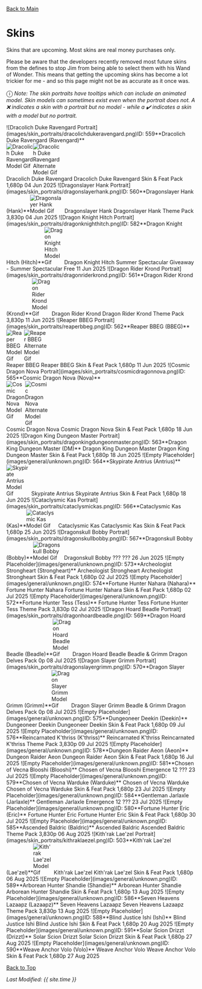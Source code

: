 [Back to Main](index.md)

# Skins

Skins that are upcoming. Most skins are real money purchases only.

Please be aware that the developers recently removed most future skins from the defines to stop Jim from being able to select them with his Wand of Wonder. This means that getting the upcoming skins has become a lot trickier for me - and so this page might not be as accurate as it once was.

<span style="font-size:1.2em;">ⓘ</span> *Note: The skin portraits have tooltips which can include an animated model. Skin models can sometimes exist even when the portrait does not. A ❌ indicates a skin with a portrait but no model - while a ✔️ indicates a skin with a model but no portrait.*

<span class="skinTableColumn">
    <span class="skinTableRow">
        <span class="skinTableIcon">
            <span class="skinTooltipHolder" style="width:max-content">![Dracolich Duke Ravengard Portrait](images/skin_portraits/dracolichdukeravengard.png)<span class="featTooltipContents">ID: 559**Dracolich Duke Ravengard (Ravengard)**<span style="display:flex;flex-direction:row"><img src="images/skin_models/dracolichdukeravengard.gif" alt="Dracolich Duke Ravengard Model Gif" style="width:auto;height:auto;max-width:min-content;max-height:100%"><img src="images/skin_models/dracolichdukeravengard-enflamed.gif" alt="Dracolich Duke Ravengard Alternate Model Gif" style="width:auto;height:auto;max-width:min-content;max-height:100%"></span></span></span>
        </span>
        <span class="skinTableName">
            Dracolich Duke Ravengard
        </span>
        <span class="skinTableSource">
            Dracolich Duke Ravengard Skin & Feat Pack
        </span>
        <span class="skinTableCost">
            1,680p
        </span>
        <span class="skinTableDate">
            04 Jun 2025
        </span>
    </span>
    <span class="skinTableRow">
        <span class="skinTableIcon">
            <span class="skinTooltipHolder" style="width:max-content">![Dragonslayer Hank Portrait](images/skin_portraits/dragonslayerhank.png)<span class="featTooltipContents">ID: 560**Dragonslayer Hank (Hank)**<img src="images/skin_models/dragonslayerhank.gif" alt="Dragonslayer Hank Model Gif" style="width:auto;height:auto;max-width:min-content;max-height:100%"></span></span>
        </span>
        <span class="skinTableName">
            Dragonslayer Hank
        </span>
        <span class="skinTableSource">
            Dragonslayer Hank Theme Pack
        </span>
        <span class="skinTableCost">
            3,830p
        </span>
        <span class="skinTableDate">
            04 Jun 2025
        </span>
    </span>
    <span class="skinTableRow">
        <span class="skinTableIcon">
            <span class="skinTooltipHolder" style="width:max-content">![Dragon Knight Hitch Portrait](images/skin_portraits/dragonknighthitch.png)<span class="featTooltipContents">ID: 582**Dragon Knight Hitch (Hitch)**<img src="images/skin_models/dragonknighthitch.gif" alt="Dragon Knight Hitch Model Gif" style="width:auto;height:auto;max-width:min-content;max-height:100%"></span></span>
        </span>
        <span class="skinTableName">
            Dragon Knight Hitch
        </span>
        <span class="skinTableSource">
            Summer Spectacular Giveaway - Summer Spectacular
        </span>
        <span class="skinTableCost">
            Free
        </span>
        <span class="skinTableDate">
            11 Jun 2025
        </span>
    </span>
    <span class="skinTableRow">
        <span class="skinTableIcon">
            <span class="skinTooltipHolder" style="width:max-content">![Dragon Rider Krond Portrait](images/skin_portraits/dragonriderkrond.png)<span class="featTooltipContents">ID: 561**Dragon Rider Krond (Krond)**<img src="images/skin_models/dragonriderkrond.gif" alt="Dragon Rider Krond Model Gif" style="width:auto;height:auto;max-width:min-content;max-height:100%"></span></span>
        </span>
        <span class="skinTableName">
            Dragon Rider Krond
        </span>
        <span class="skinTableSource">
            Dragon Rider Krond Theme Pack
        </span>
        <span class="skinTableCost">
            3,830p
        </span>
        <span class="skinTableDate">
            11 Jun 2025
        </span>
    </span>
    <span class="skinTableRow">
        <span class="skinTableIcon">
            <span class="skinTooltipHolder" style="width:max-content">![Reaper BBEG Portrait](images/skin_portraits/reaperbbeg.png)<span class="featTooltipContents">ID: 562**Reaper BBEG (BBEG)**<span style="display:flex;flex-direction:row"><img src="images/skin_models/reaperbbeg.gif" alt="Reaper BBEG Model Gif" style="width:auto;height:auto;max-width:min-content;max-height:100%"><img src="images/skin_models/reaperbbeg-zombie.gif" alt="Reaper BBEG Alternate Model Gif" style="width:auto;height:auto;max-width:min-content;max-height:100%"></span></span></span>
        </span>
        <span class="skinTableName">
            Reaper BBEG
        </span>
        <span class="skinTableSource">
            Reaper BBEG Skin & Feat Pack
        </span>
        <span class="skinTableCost">
            1,680p
        </span>
        <span class="skinTableDate">
            11 Jun 2025
        </span>
    </span>
    <span class="skinTableRow">
        <span class="skinTableIcon">
            <span class="skinTooltipHolder" style="width:max-content">![Cosmic Dragon Nova Portrait](images/skin_portraits/cosmicdragonnova.png)<span class="featTooltipContents">ID: 565**Cosmic Dragon Nova (Nova)**<span style="display:flex;flex-direction:row"><img src="images/skin_models/cosmicdragonnova.gif" alt="Cosmic Dragon Nova Model Gif" style="width:auto;height:auto;max-width:min-content;max-height:100%"><img src="images/skin_models/cosmicdragonnova-sword.gif" alt="Cosmic Dragon Nova Alternate Model Gif" style="width:auto;height:auto;max-width:min-content;max-height:100%"></span></span></span>
        </span>
        <span class="skinTableName">
            Cosmic Dragon Nova
        </span>
        <span class="skinTableSource">
            Cosmic Dragon Nova Skin & Feat Pack
        </span>
        <span class="skinTableCost">
            1,680p
        </span>
        <span class="skinTableDate">
            18 Jun 2025
        </span>
    </span>
    <span class="skinTableRow">
        <span class="skinTableIcon">
            <span class="skinTooltipHolder" style="width:max-content">![Dragon King Dungeon Master Portrait](images/skin_portraits/dragonkingdungeonmaster.png)<span class="featTooltipContents">ID: 563**Dragon King Dungeon Master (DM)**</span><span style="position:absolute;bottom:-6px;right:-18px">❌</span></span>
        </span>
        <span class="skinTableName">
            Dragon King Dungeon Master
        </span>
        <span class="skinTableSource">
            Dragon King Dungeon Master Skin & Feat Pack
        </span>
        <span class="skinTableCost">
            1,680p
        </span>
        <span class="skinTableDate">
            18 Jun 2025
        </span>
    </span>
    <span class="skinTableRow">
        <span class="skinTableIcon">
            <span class="skinTooltipHolder" style="width:max-content">![Empty Placeholder](images/general/unknown.png)<span class="featTooltipContents">ID: 564**Skypirate Antrius (Antrius)**<img src="images/skin_models/skypirateantrius.gif" alt="Skypirate Antrius Model Gif" style="width:auto;height:auto;max-width:min-content;max-height:100%"></span><span style="position:absolute;bottom:-6px;right:-18px">✔️</span></span>
        </span>
        <span class="skinTableName">
            Skypirate Antrius
        </span>
        <span class="skinTableSource">
            Skypirate Antrius Skin & Feat Pack
        </span>
        <span class="skinTableCost">
            1,680p
        </span>
        <span class="skinTableDate">
            18 Jun 2025
        </span>
    </span>
    <span class="skinTableRow">
        <span class="skinTableIcon">
            <span class="skinTooltipHolder" style="width:max-content">![Cataclysmic Kas Portrait](images/skin_portraits/cataclysmickas.png)<span class="featTooltipContents">ID: 566**Cataclysmic Kas (Kas)**<img src="images/skin_models/cataclysmickas.gif" alt="Cataclysmic Kas Model Gif" style="width:auto;height:auto;max-width:min-content;max-height:100%"></span></span>
        </span>
        <span class="skinTableName">
            Cataclysmic Kas
        </span>
        <span class="skinTableSource">
            Cataclysmic Kas Skin & Feat Pack
        </span>
        <span class="skinTableCost">
            1,680p
        </span>
        <span class="skinTableDate">
            25 Jun 2025
        </span>
    </span>
    <span class="skinTableRow">
        <span class="skinTableIcon">
            <span class="skinTooltipHolder" style="width:max-content">![Dragonskull Bobby Portrait](images/skin_portraits/dragonskullbobby.png)<span class="featTooltipContents">ID: 567**Dragonskull Bobby (Bobby)**<img src="images/skin_models/dragonskullbobby.gif" alt="Dragonskull Bobby Model Gif" style="width:auto;height:auto;max-width:min-content;max-height:100%"></span></span>
        </span>
        <span class="skinTableName">
            Dragonskull Bobby
        </span>
        <span class="skinTableSource">
            ???
        </span>
        <span class="skinTableCost">
            ???
        </span>
        <span class="skinTableDate">
            26 Jun 2025
        </span>
    </span>
    <span class="skinTableRow">
        <span class="skinTableIcon">
            <span class="skinTooltipHolder" style="width:max-content">![Empty Placeholder](images/general/unknown.png)<span class="featTooltipContents">ID: 573**Archeologist Strongheart (Strongheart)**</span></span>
        </span>
        <span class="skinTableName">
            Archeologist Strongheart
        </span>
        <span class="skinTableSource">
            Archeologist Strongheart Skin & Feat Pack
        </span>
        <span class="skinTableCost">
            1,680p
        </span>
        <span class="skinTableDate">
            02 Jul 2025
        </span>
    </span>
    <span class="skinTableRow">
        <span class="skinTableIcon">
            <span class="skinTooltipHolder" style="width:max-content">![Empty Placeholder](images/general/unknown.png)<span class="featTooltipContents">ID: 574**Fortune Hunter Nahara (Nahara)**</span></span>
        </span>
        <span class="skinTableName">
            Fortune Hunter Nahara
        </span>
        <span class="skinTableSource">
            Fortune Hunter Nahara Skin & Feat Pack
        </span>
        <span class="skinTableCost">
            1,680p
        </span>
        <span class="skinTableDate">
            02 Jul 2025
        </span>
    </span>
    <span class="skinTableRow">
        <span class="skinTableIcon">
            <span class="skinTooltipHolder" style="width:max-content">![Empty Placeholder](images/general/unknown.png)<span class="featTooltipContents">ID: 572**Fortune Hunter Tess (Tess)**</span></span>
        </span>
        <span class="skinTableName">
            Fortune Hunter Tess
        </span>
        <span class="skinTableSource">
            Fortune Hunter Tess Theme Pack
        </span>
        <span class="skinTableCost">
            3,830p
        </span>
        <span class="skinTableDate">
            02 Jul 2025
        </span>
    </span>
    <span class="skinTableRow">
        <span class="skinTableIcon">
            <span class="skinTooltipHolder" style="width:max-content">![Dragon Hoard Beadle Portrait](images/skin_portraits/dragonhoardbeadle.png)<span class="featTooltipContents">ID: 569**Dragon Hoard Beadle (Beadle)**<img src="images/skin_models/dragonhoardbeadle.gif" alt="Dragon Hoard Beadle Model Gif" style="width:auto;height:auto;max-width:min-content;max-height:100%"></span></span>
        </span>
        <span class="skinTableName">
            Dragon Hoard Beadle
        </span>
        <span class="skinTableSource">
            Beadle & Grimm Dragon Delves Pack
        </span>
        <span class="skinTableCost">
            0p
        </span>
        <span class="skinTableDate">
            08 Jul 2025
        </span>
    </span>
    <span class="skinTableRow">
        <span class="skinTableIcon">
            <span class="skinTooltipHolder" style="width:max-content">![Dragon Slayer Grimm Portrait](images/skin_portraits/dragonslayergrimm.png)<span class="featTooltipContents">ID: 570**Dragon Slayer Grimm (Grimm)**<img src="images/skin_models/dragonslayergrimm.gif" alt="Dragon Slayer Grimm Model Gif" style="width:auto;height:auto;max-width:min-content;max-height:100%"></span></span>
        </span>
        <span class="skinTableName">
            Dragon Slayer Grimm
        </span>
        <span class="skinTableSource">
            Beadle & Grimm Dragon Delves Pack
        </span>
        <span class="skinTableCost">
            0p
        </span>
        <span class="skinTableDate">
            08 Jul 2025
        </span>
    </span>
    <span class="skinTableRow">
        <span class="skinTableIcon">
            <span class="skinTooltipHolder" style="width:max-content">![Empty Placeholder](images/general/unknown.png)<span class="featTooltipContents">ID: 575**Dungeoneer Deekin (Deekin)**</span></span>
        </span>
        <span class="skinTableName">
            Dungeoneer Deekin
        </span>
        <span class="skinTableSource">
            Dungeoneer Deekin Skin & Feat Pack
        </span>
        <span class="skinTableCost">
            1,680p
        </span>
        <span class="skinTableDate">
            09 Jul 2025
        </span>
    </span>
    <span class="skinTableRow">
        <span class="skinTableIcon">
            <span class="skinTooltipHolder" style="width:max-content">![Empty Placeholder](images/general/unknown.png)<span class="featTooltipContents">ID: 576**Reincarnated K'thriss (K'thriss)**</span></span>
        </span>
        <span class="skinTableName">
            Reincarnated K'thriss
        </span>
        <span class="skinTableSource">
            Reincarnated K'thriss Theme Pack
        </span>
        <span class="skinTableCost">
            3,830p
        </span>
        <span class="skinTableDate">
            09 Jul 2025
        </span>
    </span>
    <span class="skinTableRow">
        <span class="skinTableIcon">
            <span class="skinTooltipHolder" style="width:max-content">![Empty Placeholder](images/general/unknown.png)<span class="featTooltipContents">ID: 578**Dungeon Raider Aeon (Aeon)**</span></span>
        </span>
        <span class="skinTableName">
            Dungeon Raider Aeon
        </span>
        <span class="skinTableSource">
            Dungeon Raider Aeon Skin & Feat Pack
        </span>
        <span class="skinTableCost">
            1,680p
        </span>
        <span class="skinTableDate">
            16 Jul 2025
        </span>
    </span>
    <span class="skinTableRow">
        <span class="skinTableIcon">
            <span class="skinTooltipHolder" style="width:max-content">![Empty Placeholder](images/general/unknown.png)<span class="featTooltipContents">ID: 581**Chosen of Vecna Blooshi (Blooshi)**</span></span>
        </span>
        <span class="skinTableName">
            Chosen of Vecna Blooshi
        </span>
        <span class="skinTableSource">
            Emergence 12
        </span>
        <span class="skinTableCost">
            ???
        </span>
        <span class="skinTableDate">
            23 Jul 2025
        </span>
    </span>
    <span class="skinTableRow">
        <span class="skinTableIcon">
            <span class="skinTooltipHolder" style="width:max-content">![Empty Placeholder](images/general/unknown.png)<span class="featTooltipContents">ID: 579**Chosen of Vecna Warduke (Warduke)**</span></span>
        </span>
        <span class="skinTableName">
            Chosen of Vecna Warduke
        </span>
        <span class="skinTableSource">
            Chosen of Vecna Warduke Skin & Feat Pack
        </span>
        <span class="skinTableCost">
            1,680p
        </span>
        <span class="skinTableDate">
            23 Jul 2025
        </span>
    </span>
    <span class="skinTableRow">
        <span class="skinTableIcon">
            <span class="skinTooltipHolder" style="width:max-content">![Empty Placeholder](images/general/unknown.png)<span class="featTooltipContents">ID: 584**Gentleman Jarlaxle (Jarlaxle)**</span></span>
        </span>
        <span class="skinTableName">
            Gentleman Jarlaxle
        </span>
        <span class="skinTableSource">
            Emergence 12
        </span>
        <span class="skinTableCost">
            ???
        </span>
        <span class="skinTableDate">
            23 Jul 2025
        </span>
    </span>
    <span class="skinTableRow">
        <span class="skinTableIcon">
            <span class="skinTooltipHolder" style="width:max-content">![Empty Placeholder](images/general/unknown.png)<span class="featTooltipContents">ID: 580**Fortune Hunter Eric (Eric)**</span></span>
        </span>
        <span class="skinTableName">
            Fortune Hunter Eric
        </span>
        <span class="skinTableSource">
            Fortune Hunter Eric Skin & Feat Pack
        </span>
        <span class="skinTableCost">
            1,680p
        </span>
        <span class="skinTableDate">
            30 Jul 2025
        </span>
    </span>
    <span class="skinTableRow">
        <span class="skinTableIcon">
            <span class="skinTooltipHolder" style="width:max-content">![Empty Placeholder](images/general/unknown.png)<span class="featTooltipContents">ID: 585**Ascended Baldric (Baldric)**</span></span>
        </span>
        <span class="skinTableName">
            Ascended Baldric
        </span>
        <span class="skinTableSource">
            Ascended Baldric Theme Pack
        </span>
        <span class="skinTableCost">
            3,830p
        </span>
        <span class="skinTableDate">
            06 Aug 2025
        </span>
    </span>
    <span class="skinTableRow">
        <span class="skinTableIcon">
            <span class="skinTooltipHolder" style="width:max-content">![Kith'rak Lae'zel Portrait](images/skin_portraits/kithraklaezel.png)<span class="featTooltipContents">ID: 503**Kith'rak Lae'zel (Lae'zel)**<img src="images/skin_models/kithraklaezel.gif" alt="Kith'rak Lae'zel Model Gif" style="width:auto;height:auto;max-width:min-content;max-height:100%"></span></span>
        </span>
        <span class="skinTableName">
            Kith'rak Lae'zel
        </span>
        <span class="skinTableSource">
            Kith'rak Lae'zel Skin & Feat Pack
        </span>
        <span class="skinTableCost">
            1,680p
        </span>
        <span class="skinTableDate">
            06 Aug 2025
        </span>
    </span>
    <span class="skinTableRow">
        <span class="skinTableIcon">
            <span class="skinTooltipHolder" style="width:max-content">![Empty Placeholder](images/general/unknown.png)<span class="featTooltipContents">ID: 589**Arborean Hunter Shandie (Shandie)**</span></span>
        </span>
        <span class="skinTableName">
            Arborean Hunter Shandie
        </span>
        <span class="skinTableSource">
            Arborean Hunter Shandie Skin & Feat Pack
        </span>
        <span class="skinTableCost">
            1,680p
        </span>
        <span class="skinTableDate">
            13 Aug 2025
        </span>
    </span>
    <span class="skinTableRow">
        <span class="skinTableIcon">
            <span class="skinTooltipHolder" style="width:max-content">![Empty Placeholder](images/general/unknown.png)<span class="featTooltipContents">ID: 586**Seven Heavens Lazaapz (Lazaapz)**</span></span>
        </span>
        <span class="skinTableName">
            Seven Heavens Lazaapz
        </span>
        <span class="skinTableSource">
            Seven Heavens Lazaapz Theme Pack
        </span>
        <span class="skinTableCost">
            3,830p
        </span>
        <span class="skinTableDate">
            13 Aug 2025
        </span>
    </span>
    <span class="skinTableRow">
        <span class="skinTableIcon">
            <span class="skinTooltipHolder" style="width:max-content">![Empty Placeholder](images/general/unknown.png)<span class="featTooltipContents">ID: 588**Blind Justice Ishi (Ishi)**</span></span>
        </span>
        <span class="skinTableName">
            Blind Justice Ishi
        </span>
        <span class="skinTableSource">
            Blind Justice Ishi Skin & Feat Pack
        </span>
        <span class="skinTableCost">
            1,680p
        </span>
        <span class="skinTableDate">
            20 Aug 2025
        </span>
    </span>
    <span class="skinTableRow">
        <span class="skinTableIcon">
            <span class="skinTooltipHolder" style="width:max-content">![Empty Placeholder](images/general/unknown.png)<span class="featTooltipContents">ID: 591**Solar Scion Drizzt (Drizzt)**</span></span>
        </span>
        <span class="skinTableName">
            Solar Scion Drizzt
        </span>
        <span class="skinTableSource">
            Solar Scion Drizzt Skin & Feat Pack
        </span>
        <span class="skinTableCost">
            1,680p
        </span>
        <span class="skinTableDate">
            27 Aug 2025
        </span>
    </span>
    <span class="skinTableRow">
        <span class="skinTableIcon">
            <span class="skinTooltipHolder" style="width:max-content">![Empty Placeholder](images/general/unknown.png)<span class="featTooltipContents">ID: 590**Weave Anchor Volo (Volo)**</span></span>
        </span>
        <span class="skinTableName">
            Weave Anchor Volo
        </span>
        <span class="skinTableSource">
            Weave Anchor Volo Skin & Feat Pack
        </span>
        <span class="skinTableCost">
            1,680p
        </span>
        <span class="skinTableDate">
            27 Aug 2025
        </span>
    </span>
</span>

[Back to Top](#top)

*Last Modified: {{ site.time }}*